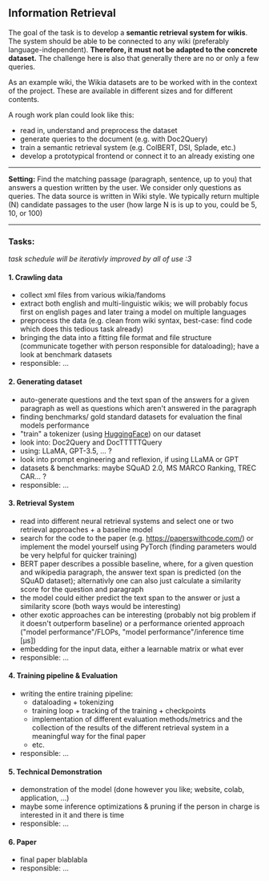 ## Information Retrieval

The goal of the task is to develop a **semantic retrieval system for wikis**. The system should be able to be connected to any wiki (preferably language-independent). **Therefore, it must not be adapted to the concrete dataset.** The challenge here is also that generally there are no or only a few queries.

As an example wiki, the Wikia datasets are to be worked with in the context of the project. These are available in different sizes and for different contents.

A rough work plan could look like this:
- read in, understand and preprocess the dataset
- generate queries to the document (e.g. with Doc2Query)
- train a semantic retrieval system (e.g. ColBERT, DSI, Splade, etc.)
- develop a prototypical frontend or connect it to an already existing one

---

**Setting:** 
Find the matching passage (paragraph, sentence, up to you) that answers a question written by
the user. We consider only questions as queries. The data source is written in Wiki style. We typically
return multiple (N) candidate passages to the user (how large N is is up to you, could be 5, 10, or 100)

---

### **Tasks:**
*task schedule will be iterativly improved by all of use :3*

#### 1. Crawling data
- collect xml files from various wikia/fandoms
- extract both english and multi-linguistic wikis; we will probably focus first on english pages and
later traing a model on multiple languages
- preprocess the data (e.g. clean from wiki syntax, best-case: find code which does this tedious task already)
- bringing the data into a fitting file format and file structure (communicate together with person responsible for dataloading); have a look at benchmark datasets
- responsible: ...


#### 2. Generating dataset
- auto-generate questions and the text span of the answers for a given paragraph as well as questions
which aren't answered in the paragraph
- finding benchmarks/ gold standard datasets for evaluation the final models performance
- "train" a tokenizer (using [HuggingFace](https://huggingface.co/docs/tokenizers/index)) on our dataset
- look into: Doc2Query and DocTTTTTQuery
- using: LLaMA, GPT-3.5, ... ?
- look into prompt engineering and reflexion, if using LLaMA or GPT 
- datasets & benchmarks: maybe SQuAD 2.0, MS MARCO Ranking, TREC CAR... ?
- responsible: ...


#### 3. Retrieval System
- read into different neural retrieval systems and select one or two retrieval approaches + a baseline model
- search for the code to the paper (e.g. https://paperswithcode.com/) or implement the model yourself using PyTorch (finding parameters would be very helpful for quicker training)
- BERT paper describes a possible baseline, where, for a given question and wikipedia paragraph, the answer text span is predicted (on the SQuAD dataset); alternativly one can also
just calculate a similarity score for the question and paragraph
- the model could either predict the text span to the answer or just a similarity score (both ways would be interesting)
- other exotic approaches can be interesting (probably not big problem if it doesn't outperform baseline) or a performance oriented approach ("model performance"/FLOPs, "model performance"/inference time [µs])
- embedding for the input data, either a learnable matrix or what ever
- responsible: ...


#### 4. Training pipeline & Evaluation
- writing the entire training pipeline:
    - dataloading + tokenizing
    - training loop + tracking of the training + checkpoints
    - implementation of different evaluation methods/metrics and the collection of the results of the different retrieval system in a meaningful way for the final paper
    - etc.
- responsible: ...


#### 5. Technical Demonstration
- demonstration of the model (done however you like; website, colab, application, ...)
- maybe some inference optimizations & pruning if the person in charge is interested in it and there is time
- responsible: ...


#### 6. Paper
- final paper blablabla
- responsible: ...
